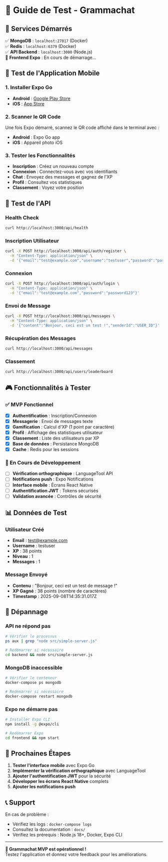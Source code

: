 # 🧪 Guide de Test - Grammachat

## 🚀 Services Démarrés

✅ **MongoDB** : `localhost:27017` (Docker)  
✅ **Redis** : `localhost:6379` (Docker)  
✅ **API Backend** : `localhost:3000` (Node.js)  
🔄 **Frontend Expo** : En cours de démarrage...

## 📱 Test de l'Application Mobile

### 1. Installer Expo Go
- **Android** : [Google Play Store](https://play.google.com/store/apps/details?id=host.exp.exponent)
- **iOS** : [App Store](https://apps.apple.com/app/expo-go/id982107779)

### 2. Scanner le QR Code
Une fois Expo démarré, scannez le QR code affiché dans le terminal avec :
- **Android** : Expo Go app
- **iOS** : Appareil photo iOS

### 3. Tester les Fonctionnalités
- **Inscription** : Créez un nouveau compte
- **Connexion** : Connectez-vous avec vos identifiants
- **Chat** : Envoyez des messages et gagnez de l'XP
- **Profil** : Consultez vos statistiques
- **Classement** : Voyez votre position

## 🔧 Test de l'API

### Health Check
```bash
curl http://localhost:3000/api/health
```

### Inscription Utilisateur
```bash
curl -X POST http://localhost:3000/api/auth/register \
  -H "Content-Type: application/json" \
  -d '{"email":"test@example.com","username":"testuser","password":"password123"}'
```

### Connexion
```bash
curl -X POST http://localhost:3000/api/auth/login \
  -H "Content-Type: application/json" \
  -d '{"email":"test@example.com","password":"password123"}'
```

### Envoi de Message
```bash
curl -X POST http://localhost:3000/api/messages \
  -H "Content-Type: application/json" \
  -d '{"content":"Bonjour, ceci est un test !","senderId":"USER_ID"}'
```

### Récupération des Messages
```bash
curl http://localhost:3000/api/messages
```

### Classement
```bash
curl http://localhost:3000/api/users/leaderboard
```

## 🎮 Fonctionnalités à Tester

### ✅ MVP Fonctionnel
- [x] **Authentification** : Inscription/Connexion
- [x] **Messagerie** : Envoi de messages texte
- [x] **Gamification** : Calcul d'XP (1 point par caractère)
- [x] **Profil** : Affichage des statistiques utilisateur
- [x] **Classement** : Liste des utilisateurs par XP
- [x] **Base de données** : Persistance MongoDB
- [x] **Cache** : Redis pour les sessions

### 🔄 En Cours de Développement
- [ ] **Vérification orthographique** : LanguageTool API
- [ ] **Notifications push** : Expo Notifications
- [ ] **Interface mobile** : Écrans React Native
- [ ] **Authentification JWT** : Tokens sécurisés
- [ ] **Validation avancée** : Contrôles de sécurité

## 📊 Données de Test

### Utilisateur Créé
- **Email** : test@example.com
- **Username** : testuser
- **XP** : 38 points
- **Niveau** : 1
- **Messages** : 1

### Message Envoyé
- **Contenu** : "Bonjour, ceci est un test de message !"
- **XP Gagné** : 38 points (nombre de caractères)
- **Timestamp** : 2025-09-08T14:35:31.017Z

## 🐛 Dépannage

### API ne répond pas
```bash
# Vérifier le processus
ps aux | grep "node src/simple-server.js"

# Redémarrer si nécessaire
cd backend && node src/simple-server.js
```

### MongoDB inaccessible
```bash
# Vérifier le conteneur
docker-compose ps mongodb

# Redémarrer si nécessaire
docker-compose restart mongodb
```

### Expo ne démarre pas
```bash
# Installer Expo CLI
npm install -g @expo/cli

# Redémarrer Expo
cd frontend && npm start
```

## 🎯 Prochaines Étapes

1. **Tester l'interface mobile** avec Expo Go
2. **Implémenter la vérification orthographique** avec LanguageTool
3. **Ajouter l'authentification JWT** pour la sécurité
4. **Développer les écrans React Native** complets
5. **Ajouter les notifications push**

## 📞 Support

En cas de problème :
- Vérifiez les logs : `docker-compose logs`
- Consultez la documentation : `docs/`
- Vérifiez les prérequis : Node.js 18+, Docker, Expo CLI

---

**🎉 Grammachat MVP est opérationnel !**  
Testez l'application et donnez votre feedback pour les améliorations.
